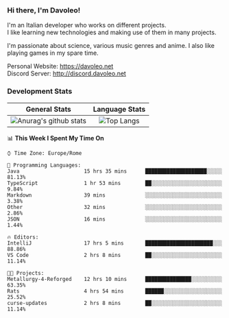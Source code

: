 ### Hi there, I'm Davoleo!

I'm an Italian developer who works on different projects.<br>
I like learning new technologies and making use of them in many projects.

I'm passionate about science, various music genres and anime.
I also like playing games in my spare time.

Personal Website: https://davoleo.net <br>
Discord Server: http://discord.davoleo.net

### Development Stats

General Stats             |  Language Stats
:-------------------------:|:-------------------------:
![Anurag's github stats](https://github-readme-stats.vercel.app/api?username=Davoleo&count_private=true&show_icons=true&theme=tokyonight)  |  ![Top Langs](https://github-readme-stats.vercel.app/api/top-langs/?username=Davoleo&theme=tokyonight&layout=compact)



<!--START_SECTION:waka-->
📊 **This Week I Spent My Time On** 

```text
⌚︎ Time Zone: Europe/Rome

💬 Programming Languages: 
Java                     15 hrs 35 mins      ████████████████████░░░░░   81.13% 
TypeScript               1 hr 53 mins        ██░░░░░░░░░░░░░░░░░░░░░░░   9.84% 
Markdown                 39 mins             ░░░░░░░░░░░░░░░░░░░░░░░░░   3.38% 
Other                    32 mins             ░░░░░░░░░░░░░░░░░░░░░░░░░   2.86% 
JSON                     16 mins             ░░░░░░░░░░░░░░░░░░░░░░░░░   1.44%

🔥 Editors: 
IntelliJ                 17 hrs 5 mins       ██████████████████████░░░   88.86% 
VS Code                  2 hrs 8 mins        ██░░░░░░░░░░░░░░░░░░░░░░░   11.14%

🐱‍💻 Projects: 
Metallurgy-4-Reforged    12 hrs 10 mins      ███████████████░░░░░░░░░░   63.35% 
Rats                     4 hrs 54 mins       ██████░░░░░░░░░░░░░░░░░░░   25.52% 
curse-updates            2 hrs 8 mins        ██░░░░░░░░░░░░░░░░░░░░░░░   11.14%

```


<!--END_SECTION:waka-->

<!--
**Davoleo/Davoleo** is a ✨ _special_ ✨ repository because its `README.md` (this file) appears on your GitHub profile.

https://gist.github.com/Davoleo/43516c64c8169e24dc2571c34713863b

Here are some ideas to get you started:

- 🔭 I’m currently working on ...
- 🌱 I’m currently learning ...
- 👯 I’m looking to collaborate on ...
- 🤔 I’m looking for help with ...
- 💬 Ask me about ...
- 📫 How to reach me: ...
- 😄 Pronouns: ...
- ⚡ Fun fact: ...
-->
